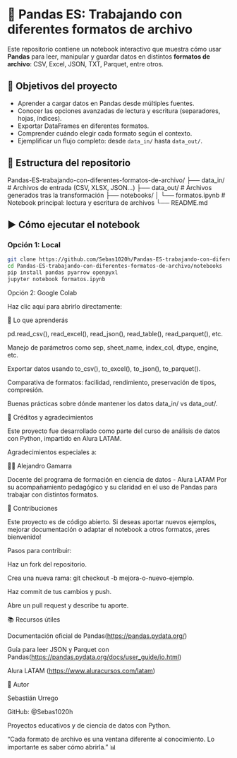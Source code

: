 # 📁 Pandas ES: Trabajando con diferentes formatos de archivo

Este repositorio contiene un notebook interactivo que muestra cómo usar **Pandas** para leer, manipular y guardar datos en distintos **formatos de archivo**: CSV, Excel, JSON, TXT, Parquet, entre otros.

## 🎯 Objetivos del proyecto

  - Aprender a cargar datos en Pandas desde múltiples fuentes.
  - Conocer las opciones avanzadas de lectura y escritura (separadores, hojas, índices).
  - Exportar DataFrames en diferentes formatos.
  - Comprender cuándo elegir cada formato según el contexto.
  - Ejemplificar un flujo completo: desde `data_in/` hasta `data_out/`.

## 📂 Estructura del repositorio

  Pandas-ES-trabajando-con-diferentes-formatos-de-archivo/
  ├── data_in/ # Archivos de entrada (CSV, XLSX, JSON…)
  ├── data_out/ # Archivos generados tras la transformación
  ├── notebooks/
  │ └── formatos.ipynb # Notebook principal: lectura y escritura de archivos
  └── README.md

## ▶️ Cómo ejecutar el notebook

### Opción 1: Local

```bash
git clone https://github.com/Sebas1020h/Pandas-ES-trabajando-con-diferentes-formatos-de-archivo.git
cd Pandas-ES-trabajando-con-diferentes-formatos-de-archivo/notebooks
pip install pandas pyarrow openpyxl
jupyter notebook formatos.ipynb
```

Opción 2: Google Colab

Haz clic aquí para abrirlo directamente:

📌 Lo que aprenderás

  pd.read_csv(), read_excel(), read_json(), read_table(), read_parquet(), etc.
  
  Manejo de parámetros como sep, sheet_name, index_col, dtype, engine, etc.
  
  Exportar datos usando to_csv(), to_excel(), to_json(), to_parquet().
  
  Comparativa de formatos: facilidad, rendimiento, preservación de tipos, compresión.
  
  Buenas prácticas sobre dónde mantener los datos data_in/ vs data_out/.

🙌 Créditos y agradecimientos

  Este proyecto fue desarrollado como parte del curso de análisis de datos con Python, impartido en Alura LATAM.

Agradecimientos especiales a:

👨‍🏫 Alejandro Gamarra

  Docente del programa de formación en ciencia de datos - Alura LATAM
  Por su acompañamiento pedagógico y su claridad en el uso de Pandas para trabajar con distintos formatos.

🤝 Contribuciones

Este proyecto es de código abierto. Si deseas aportar nuevos ejemplos, mejorar documentación o adaptar el notebook a otros formatos, ¡eres bienvenido!

  Pasos para contribuir:
  
  Haz un fork del repositorio.
  
  Crea una nueva rama: git checkout -b mejora-o-nuevo-ejemplo.
  
  Haz commit de tus cambios y push.
  
  Abre un pull request y describe tu aporte.

📚 Recursos útiles

  Documentación oficial de Pandas(https://pandas.pydata.org/)
  
  Guía para leer JSON y Parquet con Pandas(https://pandas.pydata.org/docs/user_guide/io.html)
  
  Alura LATAM (https://www.aluracursos.com/latam)

🧠 Autor

  Sebastián Urrego
  
  GitHub: @Sebas1020h
  
  Proyectos educativos y de ciencia de datos con Python.

“Cada formato de archivo es una ventana diferente al conocimiento. Lo importante es saber cómo abrirla.” 📊
